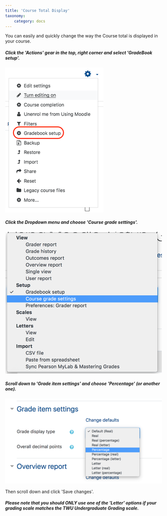 ```yaml
---
title: 'Course Total Display'
taxonomy:
    category: docs
---
```


You can easily and quickly change the way the Course total is displayed in your course.

##### Click the 'Actions' gear in the top, right corner and select 'GradeBook setup'.

![](grade-display-1.png)

##### Click the Dropdown menu and choose 'Course grade settings'.

![](grade-display-2.png)

##### Scroll down to 'Grade item settings' and choose 'Percentage' (or another one).

![](grade-display-3.png)

Then scroll down and click 'Save changes'.

##### Please note that you should ONLY use one of the 'Letter' options if your grading scale matches the TWU Undergraduate Grading scale.
